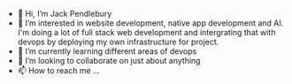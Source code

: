 - 👋 Hi, I’m Jack Pendlebury
- 👀 I’m interested in website development, native app development and AI. I'm doing a lot of full stack web development and intergrating that with devops by deploying my own   infrastructure for project.
- 🌱 I’m currently learning different areas of devops
- 💞️ I’m looking to collaborate on just about anything
- 📫 How to reach me ...

<!---
JackPendlebury1/JackPendlebury1 is a ✨ special ✨ repository because its `README.md` (this file) appears on your GitHub profile.
You can click the Preview link to take a look at your changes.
--->
